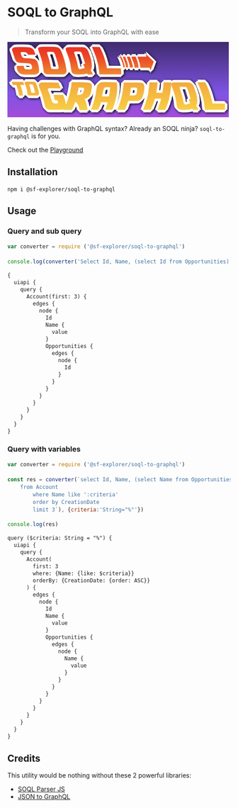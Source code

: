 # SOQL to GraphQL

> Transform your SOQL into GraphQL with ease

![logo](./logo.png)

Having challenges with GraphQL syntax? Already an SOQL ninja? `soql-to-graphql` is for you.

Check out the [Playground](https://sf-explorer.github.io/documentation/docs/Query/GraphQL/#playground)

## Installation

```
npm i @sf-explorer/soql-to-graphql
```

## Usage

### Query and sub query

```js
var converter = require ('@sf-explorer/soql-to-graphql')

console.log(converter('Select Id, Name, (select Id from Opportunities) from Account limit 3'))
```

```
{
  uiapi {
    query {
      Account(first: 3) {
        edges {
          node {
            Id
            Name {
              value
            }
            Opportunities {
              edges {
                node {
                  Id
                }
              }
            }
          }
        }
      }
    }
  }
}
```

### Query with variables

```js
var converter = require ('@sf-explorer/soql-to-graphql')

const res = converter(`select Id, Name, (select Name from Opportunities) 
    from Account 
        where Name like ':criteria' 
        order by CreationDate
        limit 3`), {criteria:'String="%"'})

console.log(res)
```

```
query ($criteria: String = "%") {
  uiapi {
    query {
      Account(
        first: 3
        where: {Name: {like: $criteria}}
        orderBy: {CreationDate: {order: ASC}}
      ) {
        edges {
          node {
            Id
            Name {
              value
            }
            Opportunities {
              edges {
                node {
                  Name {
                    value
                  }
                }
              }
            }
          }
        }
      }
    }
  }
}
```

## Credits
This utility would be nothing without these 2 powerful libraries:
- [SOQL Parser JS](https://github.com/jetstreamapp/soql-parser-js) 
- [JSON to GraphQL](https://www.npmjs.com/package/json-to-graphql-query)
